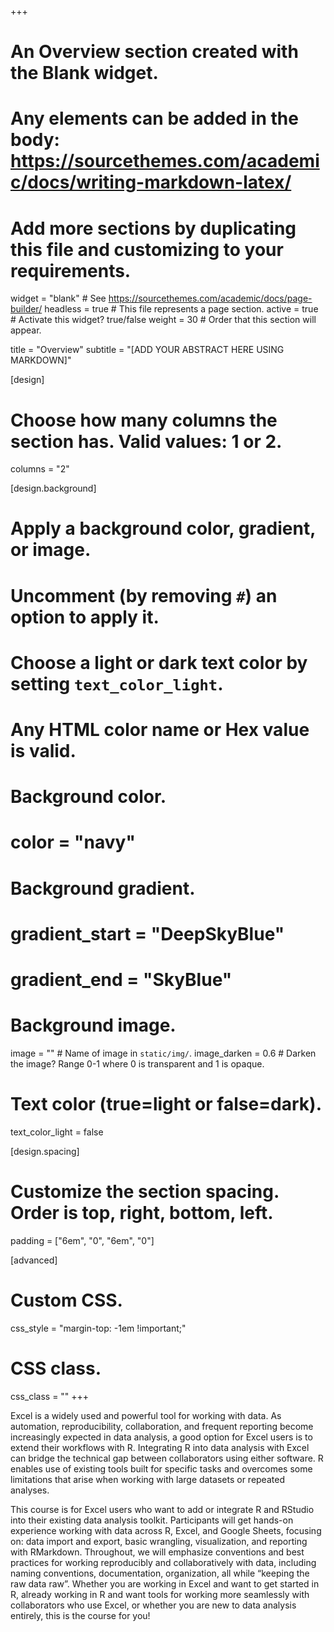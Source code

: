 +++
# An Overview section created with the Blank widget.
# Any elements can be added in the body: https://sourcethemes.com/academic/docs/writing-markdown-latex/
# Add more sections by duplicating this file and customizing to your requirements.

widget = "blank"  # See https://sourcethemes.com/academic/docs/page-builder/
headless = true  # This file represents a page section.
active = true  # Activate this widget? true/false
weight = 30  # Order that this section will appear.

title = "Overview"
subtitle = "[ADD YOUR ABSTRACT HERE USING MARKDOWN]"

[design]
  # Choose how many columns the section has. Valid values: 1 or 2.
  columns = "2"

[design.background]
  # Apply a background color, gradient, or image.
  #   Uncomment (by removing `#`) an option to apply it.
  #   Choose a light or dark text color by setting `text_color_light`.
  #   Any HTML color name or Hex value is valid.

  # Background color.
  # color = "navy"
  
  # Background gradient.
  # gradient_start = "DeepSkyBlue"
  # gradient_end = "SkyBlue"
  
  # Background image.
  image = ""  # Name of image in `static/img/`.
  image_darken = 0.6  # Darken the image? Range 0-1 where 0 is transparent and 1 is opaque.

  # Text color (true=light or false=dark).
  text_color_light = false

[design.spacing]
  # Customize the section spacing. Order is top, right, bottom, left.
  padding = ["6em", "0", "6em", "0"]

[advanced]
 # Custom CSS. 
 css_style = "margin-top: -1em !important;"
 
 # CSS class.
 css_class = ""
+++

Excel is a widely used and powerful tool for working with data. As automation, reproducibility, collaboration, and frequent reporting become increasingly expected in data analysis, a good option for Excel users is to extend their workflows with R. Integrating R into data analysis with Excel can bridge the technical gap between collaborators using either software. R enables use of existing tools built for specific tasks and overcomes some limitations that arise when working with large datasets or repeated analyses. 

This course is for Excel users who want to add or integrate R and RStudio into their existing data analysis toolkit. Participants will get hands-on experience working with data across R, Excel, and Google Sheets, focusing on: data import and export, basic wrangling, visualization, and reporting with RMarkdown. Throughout, we will emphasize conventions and best practices for working reproducibly and collaboratively with data, including naming conventions, documentation, organization, all while “keeping the raw data raw”. Whether you are working in Excel and want to get started in R, already working in R and want tools for working more seamlessly with collaborators who use Excel, or whether you are new to data analysis entirely, this is the course for you!
